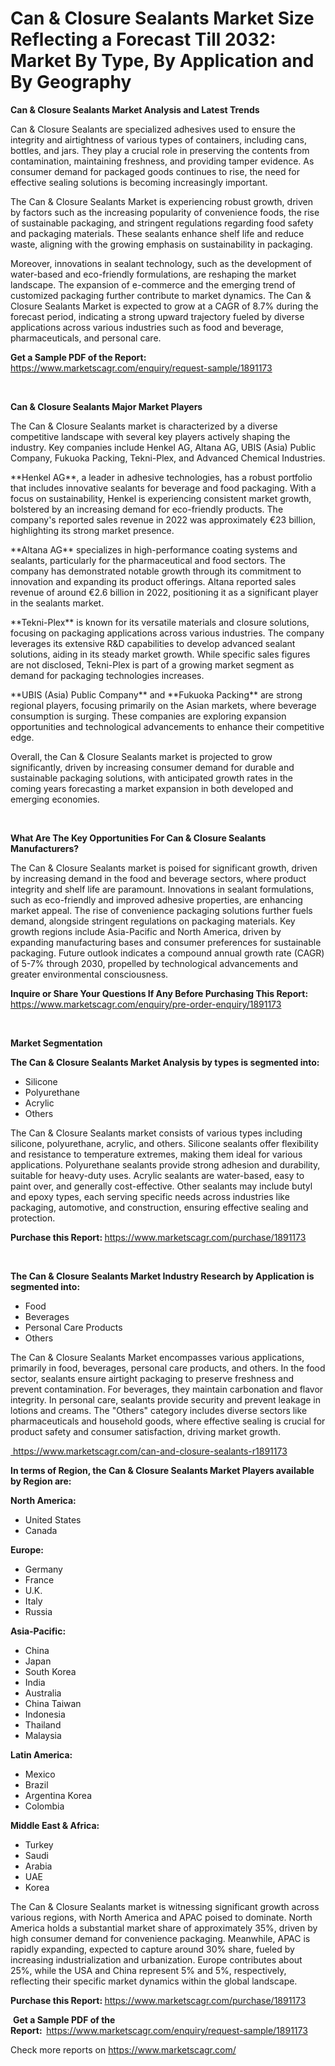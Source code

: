<p><h1>Can & Closure Sealants Market Size Reflecting a Forecast Till 2032: Market By Type, By Application and By Geography</h1></p><p><strong>Can & Closure Sealants Market Analysis and Latest Trends</strong></p>
<p><p>Can & Closure Sealants are specialized adhesives used to ensure the integrity and airtightness of various types of containers, including cans, bottles, and jars. They play a crucial role in preserving the contents from contamination, maintaining freshness, and providing tamper evidence. As consumer demand for packaged goods continues to rise, the need for effective sealing solutions is becoming increasingly important.</p><p>The Can & Closure Sealants Market is experiencing robust growth, driven by factors such as the increasing popularity of convenience foods, the rise of sustainable packaging, and stringent regulations regarding food safety and packaging materials. These sealants enhance shelf life and reduce waste, aligning with the growing emphasis on sustainability in packaging.</p><p>Moreover, innovations in sealant technology, such as the development of water-based and eco-friendly formulations, are reshaping the market landscape. The expansion of e-commerce and the emerging trend of customized packaging further contribute to market dynamics. The Can & Closure Sealants Market is expected to grow at a CAGR of 8.7% during the forecast period, indicating a strong upward trajectory fueled by diverse applications across various industries such as food and beverage, pharmaceuticals, and personal care.</p></p>
<p><strong>Get a Sample PDF of the Report:&nbsp;</strong> <a href="https://www.marketscagr.com/enquiry/request-sample/1891173?utm_campaign=3188&utm_medium=2&utm_source=Github&utm_content=ia&utm_term=28032025&utm_id=can-closure-sealants">https://www.marketscagr.com/enquiry/request-sample/1891173</a></p>
<p>&nbsp;</p>
<p><strong>Can & Closure Sealants Major Market Players</strong></p>
<p><p>The Can & Closure Sealants market is characterized by a diverse competitive landscape with several key players actively shaping the industry. Key companies include Henkel AG, Altana AG, UBIS (Asia) Public Company, Fukuoka Packing, Tekni-Plex, and Advanced Chemical Industries.</p><p>**Henkel AG**, a leader in adhesive technologies, has a robust portfolio that includes innovative sealants for beverage and food packaging. With a focus on sustainability, Henkel is experiencing consistent market growth, bolstered by an increasing demand for eco-friendly products. The company's reported sales revenue in 2022 was approximately €23 billion, highlighting its strong market presence.</p><p>**Altana AG** specializes in high-performance coating systems and sealants, particularly for the pharmaceutical and food sectors. The company has demonstrated notable growth through its commitment to innovation and expanding its product offerings. Altana reported sales revenue of around €2.6 billion in 2022, positioning it as a significant player in the sealants market.</p><p>**Tekni-Plex** is known for its versatile materials and closure solutions, focusing on packaging applications across various industries. The company leverages its extensive R&D capabilities to develop advanced sealant solutions, aiding in its steady market growth. While specific sales figures are not disclosed, Tekni-Plex is part of a growing market segment as demand for packaging technologies increases.</p><p>**UBIS (Asia) Public Company** and **Fukuoka Packing** are strong regional players, focusing primarily on the Asian markets, where beverage consumption is surging. These companies are exploring expansion opportunities and technological advancements to enhance their competitive edge.</p><p>Overall, the Can & Closure Sealants market is projected to grow significantly, driven by increasing consumer demand for durable and sustainable packaging solutions, with anticipated growth rates in the coming years forecasting a market expansion in both developed and emerging economies.</p></p>
<p>&nbsp;</p>
<p><strong>What Are The Key Opportunities For Can & Closure Sealants Manufacturers?</strong></p>
<p><p>The Can & Closure Sealants market is poised for significant growth, driven by increasing demand in the food and beverage sectors, where product integrity and shelf life are paramount. Innovations in sealant formulations, such as eco-friendly and improved adhesive properties, are enhancing market appeal. The rise of convenience packaging solutions further fuels demand, alongside stringent regulations on packaging materials. Key growth regions include Asia-Pacific and North America, driven by expanding manufacturing bases and consumer preferences for sustainable packaging. Future outlook indicates a compound annual growth rate (CAGR) of 5-7% through 2030, propelled by technological advancements and greater environmental consciousness.</p></p>
<p><strong>Inquire or Share Your Questions If Any Before Purchasing This Report:</strong> <a href="https://www.marketscagr.com/enquiry/pre-order-enquiry/1891173?utm_campaign=3188&utm_medium=2&utm_source=Github&utm_content=ia&utm_term=28032025&utm_id=can-closure-sealants">https://www.marketscagr.com/enquiry/pre-order-enquiry/1891173</a></p>
<p>&nbsp;</p>
<p><strong>Market Segmentation</strong></p>
<p><strong>The Can & Closure Sealants Market Analysis by types is segmented into:</strong></p>
<p><ul><li>Silicone</li><li>Polyurethane</li><li>Acrylic</li><li>Others</li></ul></p>
<p><p>The Can & Closure Sealants market consists of various types including silicone, polyurethane, acrylic, and others. Silicone sealants offer flexibility and resistance to temperature extremes, making them ideal for various applications. Polyurethane sealants provide strong adhesion and durability, suitable for heavy-duty uses. Acrylic sealants are water-based, easy to paint over, and generally cost-effective. Other sealants may include butyl and epoxy types, each serving specific needs across industries like packaging, automotive, and construction, ensuring effective sealing and protection.</p></p>
<p><strong>Purchase this Report:&nbsp;</strong><a href="https://www.marketscagr.com/purchase/1891173?utm_campaign=3188&utm_medium=2&utm_source=Github&utm_content=ia&utm_term=28032025&utm_id=can-closure-sealants">https://www.marketscagr.com/purchase/1891173</a></p>
<p>&nbsp;</p>
<p><strong>The Can & Closure Sealants Market Industry Research by Application is segmented into:</strong></p>
<p><ul><li>Food</li><li>Beverages</li><li>Personal Care Products</li><li>Others</li></ul></p>
<p><p>The Can & Closure Sealants Market encompasses various applications, primarily in food, beverages, personal care products, and others. In the food sector, sealants ensure airtight packaging to preserve freshness and prevent contamination. For beverages, they maintain carbonation and flavor integrity. In personal care, sealants provide security and prevent leakage in lotions and creams. The "Others" category includes diverse sectors like pharmaceuticals and household goods, where effective sealing is crucial for product safety and consumer satisfaction, driving market growth.</p></p>
<p><a href="https://www.marketscagr.com/can-and-closure-sealants-r1891173?utm_campaign=3188&utm_medium=2&utm_source=Github&utm_content=ia&utm_term=28032025&utm_id=can-closure-sealants">&nbsp;https://www.marketscagr.com/can-and-closure-sealants-r1891173</a></p>
<p><strong>In terms of Region, the Can & Closure Sealants Market Players available by Region are:</strong></p>
<p>
    <p> <strong> North America: </strong>
        <ul>
            <li>United States</li>
            <li>Canada</li>
        </ul>
        </p> 
    <p> <strong> Europe: </strong>
        <ul>
            <li>Germany</li>
            <li>France</li>
            <li>U.K.</li>
            <li>Italy</li>
            <li>Russia</li>
        </ul>
        </p> 
    <p> <strong> Asia-Pacific: </strong>
        <ul>
            <li>China</li>
            <li>Japan</li>
            <li>South Korea</li>
            <li>India</li>
            <li>Australia</li>
            <li>China Taiwan</li>
            <li>Indonesia</li>
            <li>Thailand</li>
            <li>Malaysia</li>
        </ul>
        </p> 
    <p> <strong> Latin America: </strong>
        <ul>
            <li>Mexico</li>
            <li>Brazil</li>
            <li>Argentina Korea</li>
            <li>Colombia</li>
        </ul>
        </p> 
    <p> <strong> Middle East & Africa: </strong>
        <ul>
            <li>Turkey</li>
            <li>Saudi</li>
            <li>Arabia</li>
            <li>UAE</li>
            <li>Korea</li>
        </ul>
    </p>
    </p>
<p><p>The Can & Closure Sealants market is witnessing significant growth across various regions, with North America and APAC poised to dominate. North America holds a substantial market share of approximately 35%, driven by high consumer demand for convenience packaging. Meanwhile, APAC is rapidly expanding, expected to capture around 30% share, fueled by increasing industrialization and urbanization. Europe contributes about 25%, while the USA and China represent 5% and 5%, respectively, reflecting their specific market dynamics within the global landscape.</p></p>
<p><strong>Purchase this Report: </strong><a href="https://www.marketscagr.com/purchase/1891173?utm_campaign=3188&utm_medium=2&utm_source=Github&utm_content=ia&utm_term=28032025&utm_id=can-closure-sealants">https://www.marketscagr.com/purchase/1891173</a></p>
<p>&nbsp;<strong>Get a Sample PDF of the Report:&nbsp;&nbsp;</strong><a href="https://www.marketscagr.com/enquiry/request-sample/1891173?utm_campaign=3188&utm_medium=2&utm_source=Github&utm_content=ia&utm_term=28032025&utm_id=can-closure-sealants">https://www.marketscagr.com/enquiry/request-sample/1891173</a></p>
<p><strong></strong></p>
<p>Check more reports on <a href="https://www.marketscagr.com/?utm_campaign=3188&utm_medium=2&utm_source=Github&utm_content=ia&utm_term=28032025&utm_id=can-closure-sealants">https://www.marketscagr.com/</a></p>